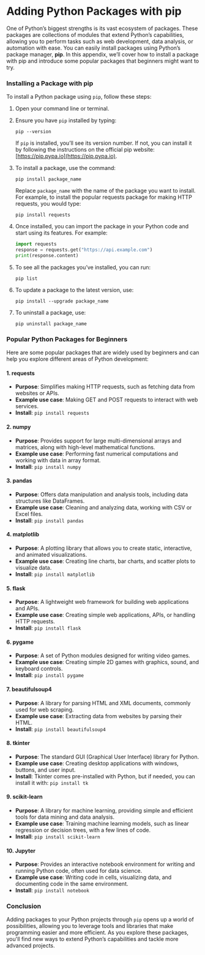 # Adding Python Packages with pip

One of Python’s biggest strengths is its vast ecosystem of packages. These packages are collections of modules that extend Python’s capabilities, allowing you to perform tasks such as web development, data analysis, or automation with ease. You can easily install packages using Python’s package manager, **pip**. In this appendix, we’ll cover how to install a package with pip and introduce some popular packages that beginners might want to try.

### Installing a Package with pip

To install a Python package using `pip`, follow these steps:

1. Open your command line or terminal.
2.  Ensure you have `pip` installed by typing:

    `pip --version`

    If `pip` is installed, you’ll see its version number. If not, you can install it by following the instructions on the official pip website: [https://pip.pypa.io](https://pip.pypa.io).
3.  To install a package, use the command:

    `pip install package_name`

    Replace `package_name` with the name of the package you want to install. For example, to install the popular requests package for making HTTP requests, you would type:

    `pip install requests`
4.  Once installed, you can import the package in your Python code and start using its features. For example:

    ```python
    import requests
    response = requests.get("https://api.example.com")
    print(response.content)
    ```
5.  To see all the packages you’ve installed, you can run:

    `pip list`
6.  To update a package to the latest version, use:

    `pip install --upgrade package_name`
7.  To uninstall a package, use:

    `pip uninstall package_name`

### Popular Python Packages for Beginners

Here are some popular packages that are widely used by beginners and can help you explore different areas of Python development:

#### 1. **requests**

* **Purpose**: Simplifies making HTTP requests, such as fetching data from websites or APIs.
* **Example use case**: Making GET and POST requests to interact with web services.
* **Install**: `pip install requests`

#### 2. **numpy**

* **Purpose**: Provides support for large multi-dimensional arrays and matrices, along with high-level mathematical functions.
* **Example use case**: Performing fast numerical computations and working with data in array format.
* **Install**: `pip install numpy`

#### 3. **pandas**

* **Purpose**: Offers data manipulation and analysis tools, including data structures like DataFrames.
* **Example use case**: Cleaning and analyzing data, working with CSV or Excel files.
* **Install**: `pip install pandas`

#### 4. **matplotlib**

* **Purpose**: A plotting library that allows you to create static, interactive, and animated visualizations.
* **Example use case**: Creating line charts, bar charts, and scatter plots to visualize data.
* **Install**: `pip install matplotlib`

#### 5. **flask**

* **Purpose**: A lightweight web framework for building web applications and APIs.
* **Example use case**: Creating simple web applications, APIs, or handling HTTP requests.
* **Install**: `pip install flask`

#### 6. **pygame**

* **Purpose**: A set of Python modules designed for writing video games.
* **Example use case**: Creating simple 2D games with graphics, sound, and keyboard controls.
* **Install**: `pip install pygame`

#### 7. **beautifulsoup4**

* **Purpose**: A library for parsing HTML and XML documents, commonly used for web scraping.
* **Example use case**: Extracting data from websites by parsing their HTML.
* **Install**: `pip install beautifulsoup4`

#### 8. **tkinter**

* **Purpose**: The standard GUI (Graphical User Interface) library for Python.
* **Example use case**: Creating desktop applications with windows, buttons, and user input.
* **Install**: Tkinter comes pre-installed with Python, but if needed, you can install it with: `pip install tk`

#### 9. **scikit-learn**

* **Purpose**: A library for machine learning, providing simple and efficient tools for data mining and data analysis.
* **Example use case**: Training machine learning models, such as linear regression or decision trees, with a few lines of code.
* **Install**: `pip install scikit-learn`

#### 10. **Jupyter**

* **Purpose**: Provides an interactive notebook environment for writing and running Python code, often used for data science.
* **Example use case**: Writing code in cells, visualizing data, and documenting code in the same environment.
* **Install**: `pip install notebook`

### Conclusion

Adding packages to your Python projects through `pip` opens up a world of possibilities, allowing you to leverage tools and libraries that make programming easier and more efficient. As you explore these packages, you'll find new ways to extend Python’s capabilities and tackle more advanced projects.
